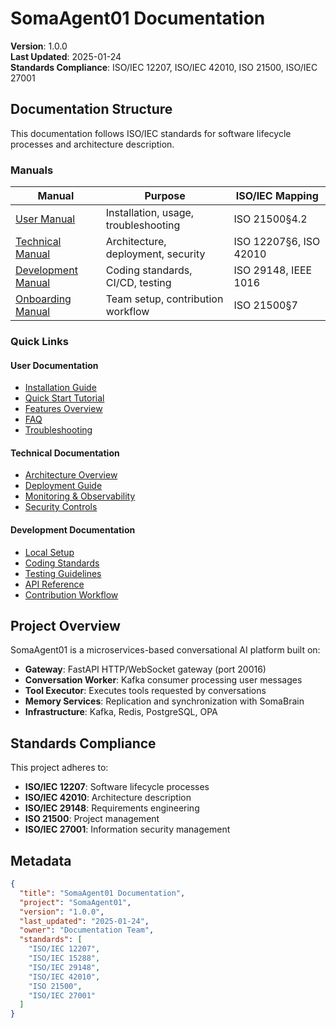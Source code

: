 # SomaAgent01 Documentation

**Version**: 1.0.0  
**Last Updated**: 2025-01-24  
**Standards Compliance**: ISO/IEC 12207, ISO/IEC 42010, ISO 21500, ISO/IEC 27001

## Documentation Structure

This documentation follows ISO/IEC standards for software lifecycle processes and architecture description.

### Manuals

| Manual | Purpose | ISO/IEC Mapping |
|--------|---------|-----------------|
| [User Manual](./user-manual/index.md) | Installation, usage, troubleshooting | ISO 21500§4.2 |
| [Technical Manual](./technical-manual/index.md) | Architecture, deployment, security | ISO 12207§6, ISO 42010 |
| [Development Manual](./development-manual/index.md) | Coding standards, CI/CD, testing | ISO 29148, IEEE 1016 |
| [Onboarding Manual](./onboarding-manual/index.md) | Team setup, contribution workflow | ISO 21500§7 |

### Quick Links

#### User Documentation
- [Installation Guide](./user-manual/installation.md)
- [Quick Start Tutorial](./user-manual/quick-start-tutorial.md)
- [Features Overview](./user-manual/features.md)
- [FAQ](./user-manual/faq.md)
- [Troubleshooting](./user-manual/troubleshooting.md)

#### Technical Documentation
- [Architecture Overview](./technical-manual/architecture.md)
- [Deployment Guide](./technical-manual/deployment.md)
- [Monitoring & Observability](./technical-manual/monitoring.md)
- [Security Controls](./technical-manual/security.md)

#### Development Documentation
- [Local Setup](./development-manual/local-setup.md)
- [Coding Standards](./development-manual/coding-standards.md)
- [Testing Guidelines](./development-manual/testing-guidelines.md)
- [API Reference](./development-manual/api-reference.md)
- [Contribution Workflow](./development-manual/contribution-workflow.md)

## Project Overview

SomaAgent01 is a microservices-based conversational AI platform built on:

- **Gateway**: FastAPI HTTP/WebSocket gateway (port 20016)
- **Conversation Worker**: Kafka consumer processing user messages
- **Tool Executor**: Executes tools requested by conversations
- **Memory Services**: Replication and synchronization with SomaBrain
- **Infrastructure**: Kafka, Redis, PostgreSQL, OPA

## Standards Compliance

This project adheres to:

- **ISO/IEC 12207**: Software lifecycle processes
- **ISO/IEC 42010**: Architecture description
- **ISO/IEC 29148**: Requirements engineering
- **ISO 21500**: Project management
- **ISO/IEC 27001**: Information security management

## Metadata

```json
{
  "title": "SomaAgent01 Documentation",
  "project": "SomaAgent01",
  "version": "1.0.0",
  "last_updated": "2025-01-24",
  "owner": "Documentation Team",
  "standards": [
    "ISO/IEC 12207",
    "ISO/IEC 15288",
    "ISO/IEC 29148",
    "ISO/IEC 42010",
    "ISO 21500",
    "ISO/IEC 27001"
  ]
}
```
